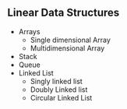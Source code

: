 ## Linear Data Structures

- Arrays
  + Single dimensional Array
  + Multidimensional Array
- Stack
- Queue
- Linked List
  + Singly linked list
  + Doubly Linked list
  + Circular Linked List


